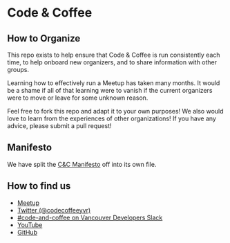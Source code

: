# Code & Coffee
## How to Organize
This repo exists to help ensure that Code & Coffee is run consistently each time, to help onboard new organizers, and to share information with other groups.

Learning how to effectively run a Meetup has taken many months. It would be a shame if all of that learning were to vanish if the current organizers were to move or leave for some unknown reason.

Feel free to fork this repo and adapt it to your own purposes! We also would love to learn from the experiences of other organizations! If you have any advice, please submit a pull request!

## Manifesto
We have split the [C&C Manifesto](https://github.com/Code-and-Coffee-YVR/how-to-organize/blob/master/Manifesto.md) off into its own file.

## How to find us
- [Meetup](http://www.meetup.com/Code-Coffee-Vancouver/)
- [Twitter (@codecoffeeyvr)](https://twitter.com/codecoffeeyvr)
- [#code-and-coffee on Vancouver Developers Slack](https://yvrdev.slack.com/messages/code-and-coffee/)
- [YouTube](https://www.youtube.com/channel/UCQaXHorjVswT9xm8Ho7G0RQ)
- [GitHub](https://github.com/Code-and-Coffee-YVR)
